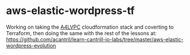 # aws-elastic-wordpress-tf
 
Working on taking the [A4LVPC](https://console.aws.amazon.com/cloudformation/home?region=us-east-1#/stacks/quickcreate?templateURL=https://learn-cantrill-labs.s3.amazonaws.com/aws-elastic-wordpress-evolution/A4LVPC.yaml&stackName=A4LVPC) cloudformation stack and coverting to Terraform, then doing the same with the rest of the lessons at: https://github.com/acantril/learn-cantrill-io-labs/tree/master/aws-elastic-wordpress-evolution
